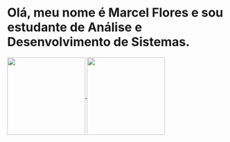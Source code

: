 # Olá, meu nome é Marcel Flores e sou estudante de Análise e Desenvolvimento de Sistemas.

<a href="https://github.com/MarcelFlrs?tab=repositories">
  <img height=180 align="center" src="https://github-readme-stats.vercel.app/api?username=marcelflrs&hide=issues&show_icons=true&locale=pt-br&bg_color=00000090&text_color=ffffff&title_color=ffffff&border_color=2C95E8&icon_color=ffc348&rank_icon=github&ring_color=ffc348"  />
</a>
<a href="https://github.com/MarcelFlrs?tab=repositories">
  <img height=180 align="center" src="https://github-readme-stats.vercel.app/api/top-langs/?username=marcelflrs&layout=compact&locale=pt-br&bg_color=00000090&text_color=ffffff&title_color=ffffff&border_color=2C95E8" />
</a>
